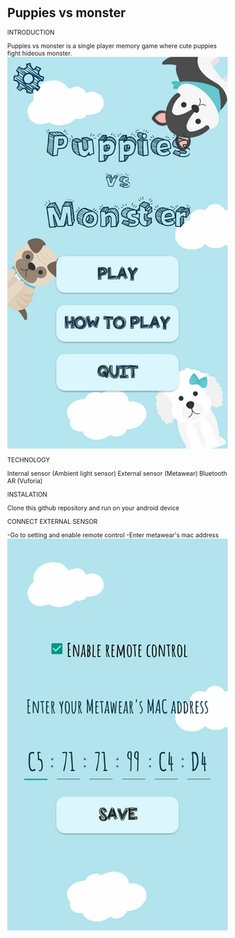 # Puppies vs monster

INTRODUCTION

Puppies vs monster is a single player memory game where cute puppies fight hideous monster.
![Alt text](/readme_img/main_menu.jpg?raw=true)

TECHNOLOGY

Internal sensor (Ambient light sensor)
External sensor (Metawear)
Bluetooth
AR (Vuforia)

INSTALATION

Clone this github repository and run on your android device

CONNECT EXTERNAL SENSOR

-Go to setting and enable remote control
-Enter metawear's mac address
![Alt text](/readme_img/connect_es.jpg?raw=true)
